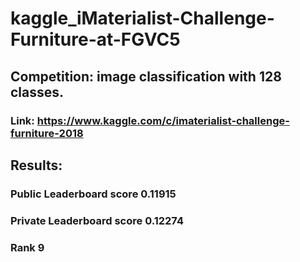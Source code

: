 # kaggle_iMaterialist-Challenge-Furniture-at-FGVC5
## Competition: image classification with 128 classes. 
### Link: https://www.kaggle.com/c/imaterialist-challenge-furniture-2018 
## Results: 
### Public Leaderboard score 0.11915  
### Private Leaderboard score 0.12274 
### Rank 9
